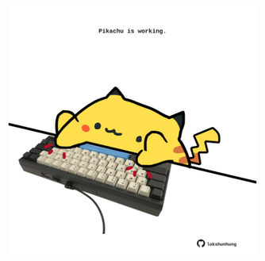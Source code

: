 <!-- built at 10/02/2021, 10:01:39 UTC -->
<p align="center">
  <img width="500" height="500" src="./ReadmeImage.svg">
</p>
